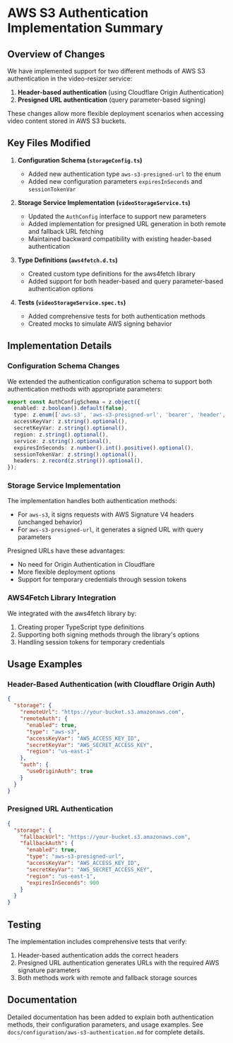 # AWS S3 Authentication Implementation Summary

## Overview of Changes

We have implemented support for two different methods of AWS S3 authentication in the video-resizer service:

1. **Header-based authentication** (using Cloudflare Origin Authentication)
2. **Presigned URL authentication** (query parameter-based signing)

These changes allow more flexible deployment scenarios when accessing video content stored in AWS S3 buckets.

## Key Files Modified

1. **Configuration Schema (`storageConfig.ts`)**
   - Added new authentication type `aws-s3-presigned-url` to the enum
   - Added new configuration parameters `expiresInSeconds` and `sessionTokenVar`

2. **Storage Service Implementation (`videoStorageService.ts`)**
   - Updated the `AuthConfig` interface to support new parameters
   - Added implementation for presigned URL generation in both remote and fallback URL fetching
   - Maintained backward compatibility with existing header-based authentication

3. **Type Definitions (`aws4fetch.d.ts`)**
   - Created custom type definitions for the aws4fetch library
   - Added support for both header-based and query parameter-based authentication options

4. **Tests (`videoStorageService.spec.ts`)**
   - Added comprehensive tests for both authentication methods
   - Created mocks to simulate AWS signing behavior

## Implementation Details

### Configuration Schema Changes

We extended the authentication configuration schema to support both authentication methods with appropriate parameters:

```typescript
export const AuthConfigSchema = z.object({
  enabled: z.boolean().default(false),
  type: z.enum(['aws-s3', 'aws-s3-presigned-url', 'bearer', 'header', 'query']).default('header'),
  accessKeyVar: z.string().optional(),
  secretKeyVar: z.string().optional(),
  region: z.string().optional(),
  service: z.string().optional(),
  expiresInSeconds: z.number().int().positive().optional(),
  sessionTokenVar: z.string().optional(),
  headers: z.record(z.string()).optional(),
});
```

### Storage Service Implementation

The implementation handles both authentication methods:

- For `aws-s3`, it signs requests with AWS Signature V4 headers (unchanged behavior)
- For `aws-s3-presigned-url`, it generates a signed URL with query parameters

Presigned URLs have these advantages:
- No need for Origin Authentication in Cloudflare
- More flexible deployment options
- Support for temporary credentials through session tokens

### AWS4Fetch Library Integration

We integrated with the aws4fetch library by:
1. Creating proper TypeScript type definitions
2. Supporting both signing methods through the library's options
3. Handling session tokens for temporary credentials

## Usage Examples

### Header-Based Authentication (with Cloudflare Origin Auth)

```json
{
  "storage": {
    "remoteUrl": "https://your-bucket.s3.amazonaws.com",
    "remoteAuth": {
      "enabled": true, 
      "type": "aws-s3",
      "accessKeyVar": "AWS_ACCESS_KEY_ID",
      "secretKeyVar": "AWS_SECRET_ACCESS_KEY",
      "region": "us-east-1"
    },
    "auth": {
      "useOriginAuth": true
    }
  }
}
```

### Presigned URL Authentication

```json
{
  "storage": {
    "fallbackUrl": "https://your-bucket.s3.amazonaws.com",
    "fallbackAuth": {
      "enabled": true,
      "type": "aws-s3-presigned-url",
      "accessKeyVar": "AWS_ACCESS_KEY_ID",
      "secretKeyVar": "AWS_SECRET_ACCESS_KEY",
      "region": "us-east-1",
      "expiresInSeconds": 900
    }
  }
}
```

## Testing

The implementation includes comprehensive tests that verify:
1. Header-based authentication adds the correct headers
2. Presigned URL authentication generates URLs with the required AWS signature parameters
3. Both methods work with remote and fallback storage sources

## Documentation

Detailed documentation has been added to explain both authentication methods, their configuration parameters, and usage examples. See `docs/configuration/aws-s3-authentication.md` for complete details.